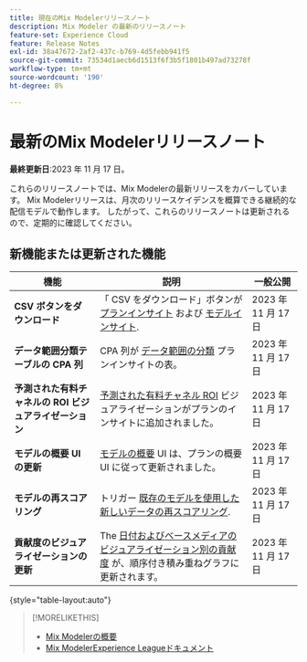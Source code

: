 ```yaml
---
title: 現在のMix Modelerリリースノート
description: Mix Modeler の最新のリリースノート
feature-set: Experience Cloud
feature: Release Notes
exl-id: 38a47672-2af2-437c-b769-4d5febb941f5
source-git-commit: 73534d1aecb6d1513f6f3b5f1801b497ad73278f
workflow-type: tm+mt
source-wordcount: '190'
ht-degree: 8%

---
```


# 最新のMix Modelerリリースノート

**最終更新日**:2023 年 11 月 17 日。

これらのリリースノートでは、Mix Modelerの最新リリースをカバーしています。 Mix Modelerリリースは、月次のリリースケイデンスを概算できる継続的な配信モデルで動作します。 したがって、これらのリリースノートは更新されるので、定期的に確認してください。


## 新機能または更新された機能

| 機能 | 説明 | 一般公開 |
|---|---|---|
| **CSV ボタンをダウンロード** | 「 CSV をダウンロード」ボタンが [プランインサイト](../plans/edit.md) および [モデルインサイト](../models/insights.md#model-insights). | 2023 年 11 月 17 日 |
| **データ範囲分類テーブルの CPA 列** | CPA 列が [データ範囲の分類](../plans/edit.md) プランインサイトの表。 | 2023 年 11 月 17 日 |
| **予測された有料チャネルの ROI ビジュアライゼーション** | [予測された有料チャネル ROI](../plans/edit.md) ビジュアライゼーションがプランのインサイトに追加されました。 | 2023 年 11 月 17 日 |
| **モデルの概要 UI の更新** | [モデルの概要](../models/overview.md) UI は、プランの概要 UI に従って更新されました。 | 2023 年 11 月 17 日 |
| **モデルの再スコアリング** | トリガー [既存のモデルを使用した新しいデータの再スコアリング](../models/overview.md#re-score). | 2023 年 11 月 17 日 |
| **貢献度のビジュアライゼーションの更新** | The [日付およびベースメディアのビジュアライゼーション別の貢献度](../models/insights.md#model-insights) が、順序付き積み重ねグラフに更新されます。 | 2023 年 11 月 17 日 |

{style="table-layout:auto"}


>[!MORELIKETHIS]
>
>* [Mix Modelerの概要](https://business.adobe.com/products/experience-platform/planning-and-measurement.html)
>* [Mix ModelerExperience Leagueドキュメント](https://experienceleague.adobe.com/docs/mix-modeler.html?lang=ja)
